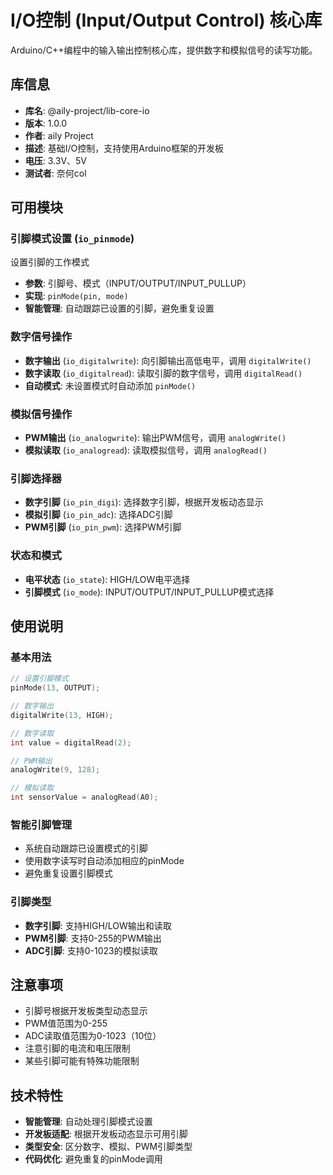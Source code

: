 # I/O控制 (Input/Output Control) 核心库

Arduino/C++编程中的输入输出控制核心库，提供数字和模拟信号的读写功能。

## 库信息
- **库名**: @aily-project/lib-core-io
- **版本**: 1.0.0
- **作者**: aily Project
- **描述**: 基础I/O控制，支持使用Arduino框架的开发板
- **电压**: 3.3V、5V
- **测试者**: 奈何col

## 可用模块

### 引脚模式设置 (`io_pinmode`)
设置引脚的工作模式
- **参数**: 引脚号、模式（INPUT/OUTPUT/INPUT_PULLUP）
- **实现**: `pinMode(pin, mode)`
- **智能管理**: 自动跟踪已设置的引脚，避免重复设置

### 数字信号操作
- **数字输出** (`io_digitalwrite`): 向引脚输出高低电平，调用 `digitalWrite()`
- **数字读取** (`io_digitalread`): 读取引脚的数字信号，调用 `digitalRead()`
- **自动模式**: 未设置模式时自动添加 `pinMode()`

### 模拟信号操作
- **PWM输出** (`io_analogwrite`): 输出PWM信号，调用 `analogWrite()`
- **模拟读取** (`io_analogread`): 读取模拟信号，调用 `analogRead()`

### 引脚选择器
- **数字引脚** (`io_pin_digi`): 选择数字引脚，根据开发板动态显示
- **模拟引脚** (`io_pin_adc`): 选择ADC引脚
- **PWM引脚** (`io_pin_pwm`): 选择PWM引脚

### 状态和模式
- **电平状态** (`io_state`): HIGH/LOW电平选择
- **引脚模式** (`io_mode`): INPUT/OUTPUT/INPUT_PULLUP模式选择

## 使用说明

### 基本用法
```cpp
// 设置引脚模式
pinMode(13, OUTPUT);

// 数字输出
digitalWrite(13, HIGH);

// 数字读取
int value = digitalRead(2);

// PWM输出
analogWrite(9, 128);

// 模拟读取
int sensorValue = analogRead(A0);
```

### 智能引脚管理
- 系统自动跟踪已设置模式的引脚
- 使用数字读写时自动添加相应的pinMode
- 避免重复设置引脚模式

### 引脚类型
- **数字引脚**: 支持HIGH/LOW输出和读取
- **PWM引脚**: 支持0-255的PWM输出
- **ADC引脚**: 支持0-1023的模拟读取

## 注意事项
- 引脚号根据开发板类型动态显示
- PWM值范围为0-255
- ADC读取值范围为0-1023（10位）
- 注意引脚的电流和电压限制
- 某些引脚可能有特殊功能限制

## 技术特性
- **智能管理**: 自动处理引脚模式设置
- **开发板适配**: 根据开发板动态显示可用引脚
- **类型安全**: 区分数字、模拟、PWM引脚类型
- **代码优化**: 避免重复的pinMode调用